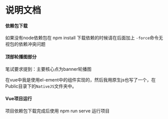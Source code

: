 # 说明文档

#### 依赖包下载

如果没有node依赖包在 npm install 下载依赖的时候请在后面加上 `-force`命令无视包的依赖冲突问题

#### 顶部轮播图部分

 笔试要求提到：主要核⼼点为banner轮播图 

​	在vue中我是使用el-ement中的组件实现的，然后我用原生js也写了一个，在Public目录下的`NativeJS`文件夹中。

#### Vue项目运行

项目依赖包下载完成后使用 npm run serve 运行项目